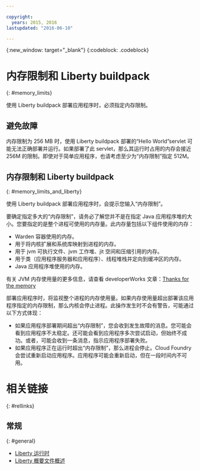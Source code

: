 ```yaml
---

copyright:
  years: 2015, 2016
lastupdated: "2016-06-10"

---
```


{:new_window: target="_blank"}
{:codeblock: .codeblock}

# 内存限制和 Liberty buildpack
{: #memory_limits}

使用 Liberty buildpack 部署应用程序时，必须指定内存限制。

## 避免故障

内存限制为 256 MB 时，使用 Liberty buildpack 部署的“Hello World”servlet 可能无法正确部署并运行。如果部署了此 servlet，那么其运行时占用的内存会接近 256M 的限制。即使对于简单应用程序，也请考虑至少为“内存限制”指定 512M。

## 内存限制和 Liberty buildpack
{: #memory_limits_and_liberty}


使用 Liberty buildpack 部署应用程序时，会提示您输入“内存限制”。

要确定指定多大的“内存限制”，请务必了解您并不是在指定 Java 应用程序堆的大小。您要指定的是整个进程可使用的内存量。此内存量包括以下组件使用的内存：

* Warden 容器使用的内存。
* 用于将内核扩展和系统库映射到进程的内存。
* 用于 jvm 可执行文件、jvm 工作堆、jit 空间和压缩引用的内存。
* 用于类（应用程序服务器和应用程序）、线程堆栈并定向到缓冲区的内存。
* Java 应用程序堆使用的内存。

有关 JVM 内存使用量的更多信息，请查看 developerWorks 文章：[Thanks for the memory](http://www.ibm.com/developerworks/library/j-nativememory-linux/)

部署应用程序时，将监视整个进程的内存使用量。如果内存使用量超出部署该应用程序指定的内存限制，那么内核会停止进程。此操作发生时不会有警告，可能通过以下方式体现：

* 如果应用程序部署期间超出“内存限制”，您会收到发生故障的消息。您可能会看到应用程序不太稳定。还可能会看到应用程序多次尝试启动，但始终不成功。或者，可能会收到一条消息，指示应用程序部署失败。
* 如果应用程序正在运行时超出“内存限制”，那么进程会停止。Cloud Foundry 会尝试重新启动应用程序。应用程序可能会重新启动，但在一段时间内不可用。

# 相关链接
{: #rellinks}
## 常规
{: #general}
* [Liberty 运行时](index.html)
* [Liberty 概要文件概述](http://www-01.ibm.com/support/knowledgecenter/SSAW57_8.5.5/com.ibm.websphere.wlp.nd.doc/ae/cwlp_about.html)
